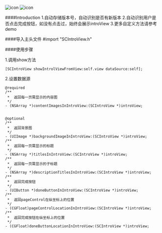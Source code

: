 ![icon](http://img01.taobaocdn.com/imgextra/i1/135480037/TB2tv1ocpXXXXXrXpXXXXXXXXXX_!!135480037.gif)
![icon](http://img01.taobaocdn.com/imgextra/i1/135480037/TB2LIyjcpXXXXcbXpXXXXXXXXXX_!!135480037.gif)

####Introduction
1.自动存储版本号，自动识别是否有新版本
2.自动识别用户是否点击完成按钮，如没有点击过，始终会展示introView
3.更多自定义方法请参考demo

####导入主头文件
    #import "SCIntroView.h"
    
####使用步骤

1.调用show方法

    [SCIntroView showIntrolViewFromView:self.view dataSource:self];

2.设置数据源

    @required
    /**
     *  返回每一页需显示的内容图
     */
    - (NSArray *)contentImagesInIntroView:(SCIntroView *)introView;
    
    
    @optional
    /**
     *  返回背景图
     */
    - (UIImage *)backgroundImageInIntroView:(SCIntroView *)introView;
    /**
     *  返回每一页需显示的标题
     */
    - (NSArray *)titlesInIntroView:(SCIntroView *)introView;
    /**
     *  返回每一页需显示的子标题
     */
    - (NSArray *)descriptionTitlesInIntroView:(SCIntroView *)introView;
    /**
     *  返回完成按钮
     */
    - (UIButton *)doneButtonInIntroView:(SCIntroView *)introView;    
    /** 
     *  返回pageControl在纵坐标上的位置 
     */
    - (CGFloat)pageControlLocationInIntroView:(SCIntroView *)introView;
    /**
     *  返回完成按钮在纵坐标上的位置
     */
    - (CGFloat)doneButtonLocationInIntroView:(SCIntroView *)introView;
    
